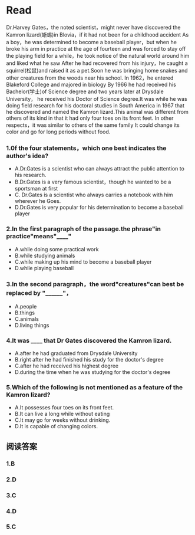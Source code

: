 # Read
Dr.Harvey Gates，the noted scientist，might never have discovered the Kamron lizard(蜥蜴)in Blovia，if it had not been for a childhood accident As a boy，he was determined to become a baseball player，but when he broke his arm in practice at the age of fourteen and was forced to stay off the playing field for a while，he took notice of the natural world around him and liked what he saw
After he had recovered from his injury，he caught a squirrel(松鼠)and raised it as a pet.Soon he was bringing home snakes and other creatures from the woods near his school.
In 1962，he entered Blakeford College and majored in biology By 1966 he had received his Bachelor(学士)of Science degree and two years later at Drysdale University， he received his Doctor of Science degree.It was while he was doing field research for his doctoral studies in South America in 1967 that he discovered and named the Kamron lizard.This animal was different from others of its kind in that it had only four toes on its front feet. In other respects，it was similar to others of the same family It could change its color and go for long periods without food.
### 1.0f the four statements，which one best indicates the author's idea?
* A.Dr.Gates is a scientist who can always attract the public attention to his research.
* B.Dr.Gates is a very famous scientist，though he wanted to be a sportsman at first
* C. Dr.Gates is a scientist who always carries a notebook with him wherever he Goes.
* D.Dr.Gates is very popular for his determination to become a baseball player
### 2.In the first paragraph of the passage.the phrase"in practice"means"____"
* A.while doing some practical work
* B.while studying animals
* C.while making up his mind to become a baseball player
* D.while playing baseball
### 3.In the second paragraph，the word"creatures"can best be replaced by "______"，
* A.people
* B.things
* C.animals
* D.living things
### 4.It was ____ that Dr Gates discovered the Kamron lizard.
* A.after he had graduated from Drysdale University
* B.right after he had finished his study for the doctor's degree
* C.after he had received his highest degree
* D.during the time when he was studying for the doctor's degree
### 5.Which of the following is not mentioned as a feature of the Kamron lizard?
* A.It possesses four toes on its front feet.
* B.It can live a long while without eating
* C.It may go for weeks without drinking.
* D.It is capable of changing colors.
## 阅读答案
### 1.B
### 2.D
### 3.C
### 4.D
### 5.C
